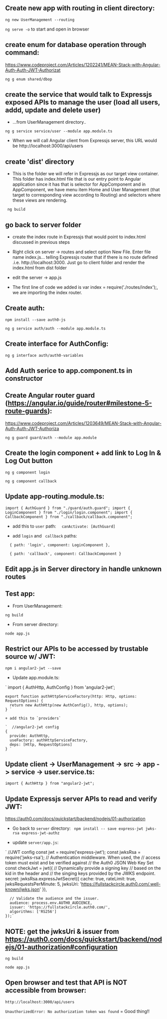 ## Create new app with routing in client directory:

` ng new UserManagement --routing `


` ng serve -o ` to start and open in browser

## create enum for database operation through command:
https://www.codeproject.com/Articles/1202241/MEAN-Stack-with-Angular-Auth-Auth-JWT-Authorizat

` ng g enum shared/dbop `

## create the service that would talk to Expressjs exposed APIs to manage the user (load all users, addd, update and delete user)

* ...from UserManagement directory..

` ng g service service/user --module app.module.ts `

*  When we will call Angular client from Expressjs server, this URL would be http://localhost:3000/api/users


## create 'dist' directory
* This is the folder we will refer in Expressjs as our target view container. This folder has index.html file that is our entry point to Angular application since it has <app-root></app-root> that is selector for AppComponent and in AppComponent, we have menu item Home and User Management (that target to corresponding view according to Routing) and <router-outlet></router-outlet> selectors where these views are rendering.



`  ng build `

## go back to server folder

* create the index route in Expressjs that would point to index.html discussed in previous steps

* Right click on server -> routes and select option New File. Enter file name index.js... telling Expressjs router that if there is no route defined .i.e. http://localhost:3000. Just go to client folder and render the index.html from dist folder

* edit the server -> app.js
- The first line of code we added is var index = require('./routes/index');, we are importing the index router.


## Create auth:

` npm install --save auth0-js `

` ng g service auth/auth --module app.module.ts `

## Create interface for AuthConfig:

` ng g interface auth/auth0-variables `

## Add Auth serice to app.component.ts in constructor

## Create Angular router guard (https://angular.io/guide/router#milestone-5-route-guards):

https://www.codeproject.com/Articles/1203649/MEAN-Stack-with-Angular-Auth-Auth-JWT-Authoriza

` ng g guard guard/auth --module app.module `

##  Create the login component + add link to Log In & Log Out button

` ng g component login `

` ng g component callback `



## Update app-routing.module.ts:

` import { AuthGuard } from "./guard/auth.guard";
  import { LoginComponent } from "./login/login.component";
  import { CallbackComponent } from "./callback/callback.component"; `

- add this to `user` path:
  `   canActivate: [AuthGuard] `

- add ` login `  and ` callback` paths:

`   {
      path: 'login',
      component: LoginComponent
    }, `

`   {
      path: 'callback',
      component: CallbackComponent
    } `
## Edit app.js in Server directory in handle unknown routes

## Test app:

- From UserManagement:

` ng build `

- From server directory:

` node app.js `

## Restrict our APIs to be accessed by trustable source w/ JWT:

` npm i angular2-jwt --save `

* Update app.module.ts:

`   import { AuthHttp, AuthConfig } from 'angular2-jwt';

    export function authHttpServiceFactory(http: Http, options: RequestOptions) {
      return new AuthHttp(new AuthConfig(), http, options);
    } `

    + add this to `providers`

    `  //angular2-jwt config
    {
      provide: AuthHttp,
      useFactory: authHttpServiceFactory,
      deps: [Http, RequestOptions]
    } `

## Update client -> UserManagement -> src -> app -> service -> user.service.ts:

` import { AuthHttp } from "angular2-jwt"; `

## Update Expressjs server APIs to read and verify JWT:

 https://auth0.com/docs/quickstart/backend/nodejs/01-authorization

 * Go back to `server` directory:
`  npm install -- save express-jwt jwks-rsa express-jwt-authz `

* update `server/app.js`:

` //JWT config
    const jwt = require('express-jwt');
    const jwksRsa = require('jwks-rsa');
    // Authentication middleware. When used, the
    // access token must exist and be verified against
    // the Auth0 JSON Web Key Set
    const checkJwt = jwt({
    // Dynamically provide a signing key
    // based on the kid in the header and
    // the singing keys provided by the JWKS endpoint.
    secret: jwksRsa.expressJwtSecret({
        cache: true,
        rateLimit: true,
        jwksRequestsPerMinute: 5,
        jwksUri: 'https://fullstackcircle.auth0.com/.well-known/jwks.json'
      }),

      // Validate the audience and the issuer.
      audience: process.env.AUTH0_AUDIENCE,
      issuer: 'https://fullstackcircle.auth0.com/',
      algorithms: ['RS256']
    });`

## NOTE: get the jwksUri & issuer from https://auth0.com/docs/quickstart/backend/nodejs/01-authorization#configuration

` ng build `

` node app.js `

## Open browser and test that API is NOT accessible from browser:

` http://localhost:3000/api/users `

`UnauthorizedError: No authorization token was found` = Good thing!!
